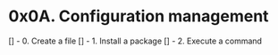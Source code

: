 # 0x0A. Configuration management
[] - 0. Create a file
[] - 1. Install a package
[] - 2. Execute a command 
